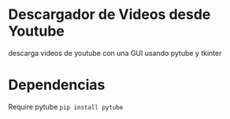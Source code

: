 # Descargador de Videos desde Youtube

descarga videos de youtube con una GUI usando pytube y tkinter

# Dependencias
Require pytube ` pip install pytube `